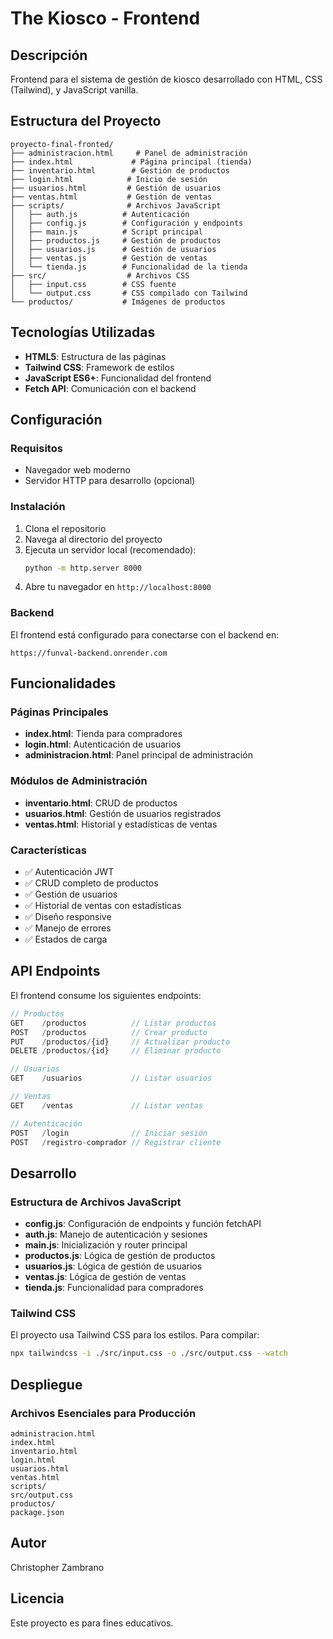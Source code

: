 # The Kiosco - Frontend

## Descripción
Frontend para el sistema de gestión de kiosco desarrollado con HTML, CSS (Tailwind), y JavaScript vanilla.

## Estructura del Proyecto
```
proyecto-final-fronted/
├── administracion.html     # Panel de administración
├── index.html             # Página principal (tienda)
├── inventario.html        # Gestión de productos
├── login.html            # Inicio de sesión
├── usuarios.html         # Gestión de usuarios
├── ventas.html           # Gestión de ventas
├── scripts/              # Archivos JavaScript
│   ├── auth.js          # Autenticación
│   ├── config.js        # Configuración y endpoints
│   ├── main.js          # Script principal
│   ├── productos.js     # Gestión de productos
│   ├── usuarios.js      # Gestión de usuarios
│   ├── ventas.js        # Gestión de ventas
│   └── tienda.js        # Funcionalidad de la tienda
├── src/                  # Archivos CSS
│   ├── input.css        # CSS fuente
│   └── output.css       # CSS compilado con Tailwind
└── productos/           # Imágenes de productos
```

## Tecnologías Utilizadas
- **HTML5**: Estructura de las páginas
- **Tailwind CSS**: Framework de estilos
- **JavaScript ES6+**: Funcionalidad del frontend
- **Fetch API**: Comunicación con el backend

## Configuración

### Requisitos
- Navegador web moderno
- Servidor HTTP para desarrollo (opcional)

### Instalación
1. Clona el repositorio
2. Navega al directorio del proyecto
3. Ejecuta un servidor local (recomendado):
   ```bash
   python -m http.server 8000
   ```
4. Abre tu navegador en `http://localhost:8000`

### Backend
El frontend está configurado para conectarse con el backend en:
```
https://funval-backend.onrender.com
```

## Funcionalidades

### Páginas Principales
- **index.html**: Tienda para compradores
- **login.html**: Autenticación de usuarios
- **administracion.html**: Panel principal de administración

### Módulos de Administración
- **inventario.html**: CRUD de productos
- **usuarios.html**: Gestión de usuarios registrados
- **ventas.html**: Historial y estadísticas de ventas

### Características
- ✅ Autenticación JWT
- ✅ CRUD completo de productos
- ✅ Gestión de usuarios
- ✅ Historial de ventas con estadísticas
- ✅ Diseño responsive
- ✅ Manejo de errores
- ✅ Estados de carga

## API Endpoints

El frontend consume los siguientes endpoints:

```javascript
// Productos
GET    /productos          // Listar productos
POST   /productos          // Crear producto
PUT    /productos/{id}     // Actualizar producto
DELETE /productos/{id}     // Eliminar producto

// Usuarios
GET    /usuarios           // Listar usuarios

// Ventas
GET    /ventas             // Listar ventas

// Autenticación
POST   /login              // Iniciar sesión
POST   /registro-comprador // Registrar cliente
```

## Desarrollo

### Estructura de Archivos JavaScript
- **config.js**: Configuración de endpoints y función fetchAPI
- **auth.js**: Manejo de autenticación y sesiones
- **main.js**: Inicialización y router principal
- **productos.js**: Lógica de gestión de productos
- **usuarios.js**: Lógica de gestión de usuarios
- **ventas.js**: Lógica de gestión de ventas
- **tienda.js**: Funcionalidad para compradores

### Tailwind CSS
El proyecto usa Tailwind CSS para los estilos. Para compilar:
```bash
npx tailwindcss -i ./src/input.css -o ./src/output.css --watch
```

## Despliegue

### Archivos Esenciales para Producción
```
administracion.html
index.html
inventario.html
login.html
usuarios.html
ventas.html
scripts/
src/output.css
productos/
package.json
```



## Autor
Christopher Zambrano

## Licencia
Este proyecto es para fines educativos.
